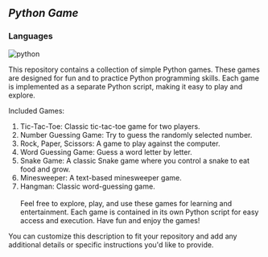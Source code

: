 <h2><i>Python Game </i></h2>
 <h3>Languages</h3>
 <p>
    <img src="https://img.shields.io/badge/Python-FFD43B?style=for-the-badge&logo=python&logoColor=blue" alt="python" />
</p>

This repository contains a collection of simple Python games. These games are designed for fun and to practice Python programming skills. Each game is implemented as a separate Python script, making it easy to play and explore.<br>

Included Games:<br>

1. Tic-Tac-Toe: Classic tic-tac-toe game for two players. <br>
2. Number Guessing Game: Try to guess the randomly selected number.<br>
3. Rock, Paper, Scissors: A game to play against the computer.<br>
4. Word Guessing Game: Guess a word letter by letter.<br>
5. Snake Game: A classic Snake game where you control a snake to eat food and grow.<br>
6. Minesweeper: A text-based minesweeper game.<br>
7. Hangman: Classic word-guessing game.<br><br>
Feel free to explore, play, and use these games for learning and entertainment. Each game is contained in its own Python script for easy access and execution. Have fun and enjoy the games!<br>

You can customize this description to fit your repository and add any additional details or specific instructions you'd like to provide.
